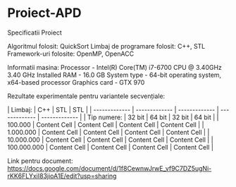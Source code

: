 # Proiect-APD

 Specificatii Proiect


Algoritmul folosit: QuickSort
Limbaj de programare folosit: C++, STL 
Framework-uri folosite: OpenMP, OpenACC

Informatii masina: 
Processor - Intel(R) Core(TM) i7-6700 CPU @ 3.40GHz   3.40 GHz
Installed RAM - 16.0 GB
System type - 64-bit operating system, x64-based processor
Graphics card - GTX 970

Rezultate experimentale pentru variantele secvențiale:

| Limbaj:  | C++ | STL | STL | 
| ------------- | ------------- |  ------------- |  ------------- |  ------------- |
| Tip numere:  | 32 bit | 64 bit | 32 bit | 64 bit |
| 100.000  | Content Cell  |  Content Cell  |  Content Cell  |  Content Cell  |
| 1.000.000  | Content Cell  |  Content Cell  |  Content Cell  |  Content Cell  |
| 10.000.000  | Content Cell  |  Content Cell  |  Content Cell  |  Content Cell  |
| 100.000.000  | Content Cell  |  Content Cell  |  Content Cell  |  Content Cell  |




Link pentru document:
https://docs.google.com/document/d/1f8CewnwJrwE_vf9C7DZ5ugNi-rKK6FLYxiI83jioA1E/edit?usp=sharing
